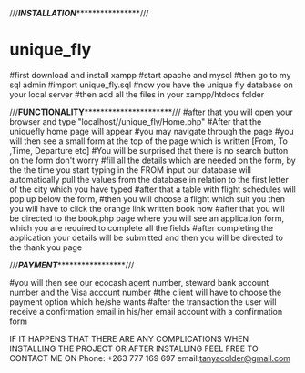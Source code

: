 
///***********************INSTALLATION***************************************///
# unique_fly
#first download and install xampp
#start apache and mysql
#then go to my sql admin 
#import unique_fly.sql
#now you have the unique fly database on your local server 
#then add all the files in your xampp/htdocs folder



///**************************FUNCTIONALITY************************************************///
#after that you will open your browser and type "localhost//unique_fly/Home.php"
#After that the uniquefly home page will appear 
#you may navigate through the page
#you will then see a small form at the top of the page which is written [From, To ,Time, Departure etc]
#You will be surprised that there is no search button on the form don't worry
#fill all the details which are needed on the form, by the the time you start typing in the FROM  input our database will automatically pull the values from the database in relation to the first letter of the city which you have typed
#after that a table with flight schedules will pop up below the form,
#then you will choose a flight which suit you then you will have to click the orange link written book now
#after that you will be directed to the book.php page where you will see an application form, which you are required to complete all the fields
#after completing the application your details will be submitted and then you will be directed to the thank you page 


///*****************************PAYMENT**********************************************///


#you will then see our ecocash agent number, steward bank account number and the Visa account number
#the client will have to choose the payment option which he/she wants
#after the transaction the user will receive a confirmation email in his/her email account with a confirmation form 



IF IT HAPPENS THAT THERE ARE ANY COMPLICATIONS WHEN INSTALLING THE PROJECT OR AFTER INSTALLING FEEL FREE TO CONTACT ME ON
Phone: +263 777 169 697
email:tanyacolder@gmail.com
